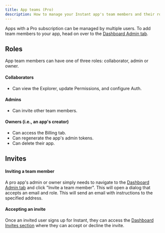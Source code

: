 ```yaml
---
title: App teams (Pro)
description: How to manage your Instant app's team members and their roles.
---
```


Apps with a Pro subscription can be managed by multiple users. To add team members to your app, head on over to the [Dashboard Admin tab](https://instantdb.com/dash?s=main&t=admin).

## Roles

App team members can have one of three roles: collaborator, admin or owner.

#### Collaborators

- Can view the Explorer, update Permissions, and configure Auth.

#### Admins

- Can invite other team members.

#### Owners (i.e., an app's creator)

- Can access the Billing tab.
- Can regenerate the app's admin tokens.
- Can delete their app.

## Invites

#### Inviting a team member

A pro app's admin or owner simply needs to navigate to the [Dashboard Admin tab](https://instantdb.com/dash?s=main&t=admin) and click "Invite a team member". This will open a dialog that accepts an email and role. This will send an email with instructions to the specified address.

#### Accepting an invite

Once an invited user signs up for Instant, they can access the [Dashboard Invites section](https://instantdb.com/dash?s=invites) where they can accept or decline the invite.
